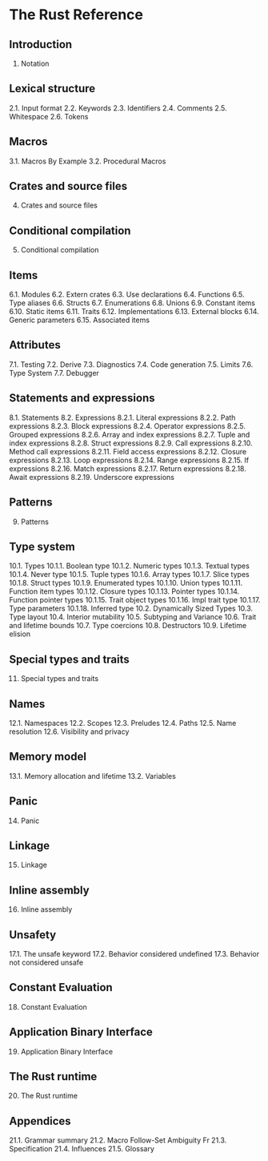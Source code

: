 # The Rust Reference

## Introduction
1. Notation

## Lexical structure
2.1. Input format
2.2. Keywords
2.3. Identifiers
2.4. Comments
2.5. Whitespace
2.6. Tokens

## Macros
3.1. Macros By Example
3.2. Procedural Macros

## Crates and source files
4. Crates and source files

## Conditional compilation
5. Conditional compilation

## Items
6.1. Modules
6.2. Extern crates
6.3. Use declarations
6.4. Functions
6.5. Type aliases
6.6. Structs
6.7. Enumerations
6.8. Unions
6.9. Constant items
6.10. Static items
6.11. Traits
6.12. Implementations
6.13. External blocks
6.14. Generic parameters
6.15. Associated items

## Attributes
7.1. Testing
7.2. Derive
7.3. Diagnostics
7.4. Code generation
7.5. Limits
7.6. Type System
7.7. Debugger

## Statements and expressions
8.1. Statements
8.2. Expressions
    8.2.1. Literal expressions
    8.2.2. Path expressions
    8.2.3. Block expressions
    8.2.4. Operator expressions
    8.2.5. Grouped expressions
    8.2.6. Array and index expressions
    8.2.7. Tuple and index expressions
    8.2.8. Struct expressions
    8.2.9. Call expressions
    8.2.10. Method call expressions
    8.2.11. Field access expressions
    8.2.12. Closure expressions
    8.2.13. Loop expressions
    8.2.14. Range expressions
    8.2.15. If expressions
    8.2.16. Match expressions
    8.2.17. Return expressions
    8.2.18. Await expressions
    8.2.19. Underscore expressions

## Patterns
9. Patterns

## Type system
10.1. Types
    10.1.1. Boolean type
    10.1.2. Numeric types
    10.1.3. Textual types
    10.1.4. Never type
    10.1.5. Tuple types
    10.1.6. Array types
    10.1.7. Slice types
    10.1.8. Struct types
    10.1.9. Enumerated types
    10.1.10. Union types
    10.1.11. Function item types
    10.1.12. Closure types
    10.1.13. Pointer types
    10.1.14. Function pointer types
    10.1.15. Trait object types
    10.1.16. Impl trait type
    10.1.17. Type parameters
    10.1.18. Inferred type
10.2. Dynamically Sized Types
10.3. Type layout
10.4. Interior mutability
10.5. Subtyping and Variance
10.6. Trait and lifetime bounds
10.7. Type coercions
10.8. Destructors
10.9. Lifetime elision

## Special types and traits
11. Special types and traits

## Names
12.1. Namespaces
12.2. Scopes
12.3. Preludes
12.4. Paths
12.5. Name resolution
12.6. Visibility and privacy

## Memory model
13.1. Memory allocation and lifetime
13.2. Variables

## Panic
14. Panic

## Linkage
15. Linkage

## Inline assembly
16. Inline assembly

## Unsafety
17.1. The unsafe keyword
17.2. Behavior considered undefined
17.3. Behavior not considered unsafe

## Constant Evaluation
18. Constant Evaluation

## Application Binary Interface
19. Application Binary Interface

## The Rust runtime
20. The Rust runtime

## Appendices
21.1. Grammar summary
21.2. Macro Follow-Set Ambiguity Fr
21.3. Specification
21.4. Influences
21.5. Glossary